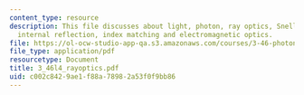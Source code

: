 ```yaml
---
content_type: resource
description: This file discusses about light, photon, ray optics, Snell?s law, total
  internal reflection, index matching and electromagnetic optics.
file: https://ol-ocw-studio-app-qa.s3.amazonaws.com/courses/3-46-photonic-materials-and-devices-spring-2006/c002c8429ae1f88a78982a53f0f9bb86_3_46l4_rayoptics.pdf
file_type: application/pdf
resourcetype: Document
title: 3_46l4_rayoptics.pdf
uid: c002c842-9ae1-f88a-7898-2a53f0f9bb86
---
```

